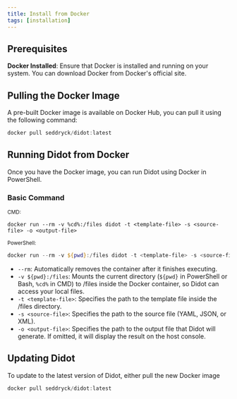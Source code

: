```yaml
---
title: Install from Docker
tags: [installation]
---
```

## Prerequisites

**Docker Installed**: Ensure that Docker is installed and running on your system. You can download Docker from Docker's official site.

## Pulling the Docker Image

A pre-built Docker image is available on Docker Hub, you can pull it using the following command:

```powershell
docker pull seddryck/didot:latest
```

## Running Didot from Docker

Once you have the Docker image, you can run Didot using Docker in PowerShell.

### Basic Command

<sub>CMD:</sub>
```CMD
docker run --rm -v %cd%:/files didot -t <template-file> -s <source-file> -o <output-file>
```

<sub>PowerShell:</sub>
```powershell
docker run --rm -v ${pwd}:/files didot -t <template-file> -s <source-file> -o <output-file>
```

- `--rm`: Automatically removes the container after it finishes executing.
- `-v ${pwd}:/files`: Mounts the current directory (`${pwd}` in PowerShell or Bash, `%cd%` in CMD) to /files inside the Docker container, so Didot can access your local files.
- `-t <template-file>`: Specifies the path to the template file inside the /files directory.
- `-s <source-file>`: Specifies the path to the source file (YAML, JSON, or XML).
- `-o <output-file>`: Specifies the path to the output file that Didot will generate. If omitted, it will display the result on the host console.

## Updating Didot

To update to the latest version of Didot, either pull the new Docker image

```powershell
docker pull seddryck/didot:latest
```
